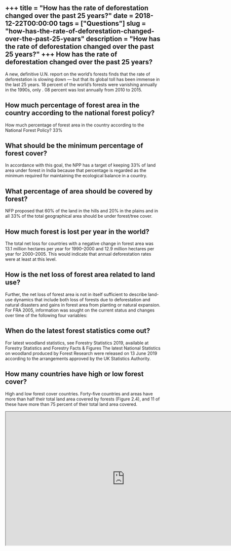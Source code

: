 +++
title = "How has the rate of deforestation changed over the past 25 years?"
date = 2018-12-22T00:00:00
tags = ["Questions"]
slug = "how-has-the-rate-of-deforestation-changed-over-the-past-25-years"
description = "How has the rate of deforestation changed over the past 25 years?"
+++
How has the rate of deforestation changed over the past 25 years?
-----------------------------------------------------------------

A new, definitive U.N. report on the world’s forests finds that the rate of deforestation is slowing down — but that its global toll has been immense in the last 25 years. 18 percent of the world’s forests were vanishing annually in the 1990s, only . 08 percent was lost annually from 2010 to 2015.

How much percentage of forest area in the country according to the national forest policy?
------------------------------------------------------------------------------------------

How much percentage of forest area in the country according to the National Forest Policy? 33%

What should be the minimum percentage of forest cover?
------------------------------------------------------

In accordance with this goal, the NPP has a target of keeping 33% of land area under forest in India because that percentage is regarded as the minimum required for maintaining the ecological balance in a country.

What percentage of area should be covered by forest?
----------------------------------------------------

NFP proposed that 60% of the land in the hills and 20% in the plains and in all 33% of the total geographical area should be under forest/tree cover.

How much forest is lost per year in the world?
----------------------------------------------

The total net loss for countries with a negative change in forest area was 13.1 million hectares per year for 1990–2000 and 12.9 million hectares per year for 2000–2005. This would indicate that annual deforestation rates were at least at this level.

How is the net loss of forest area related to land use?
-------------------------------------------------------

Further, the net loss of forest area is not in itself sufficient to describe land-use dynamics that include both loss of forests due to deforestation and natural disasters and gains in forest area from planting or natural expansion. For FRA 2005, information was sought on the current status and changes over time of the following four variables:

When do the latest forest statistics come out?
----------------------------------------------

For latest woodland statistics, see Forestry Statistics 2019, available at Forestry Statistics and Forestry Facts &amp; Figures The latest National Statistics on woodland produced by Forest Research were released on 13 June 2019 according to the arrangements approved by the UK Statistics Authority.

How many countries have high or low forest cover?
-------------------------------------------------

High and low forest cover countries. Forty-five countries and areas have more than half their total land area covered by forests (Figure 2.4), and 11 of these have more than 75 percent of their total land area covered.

<iframe allow="accelerometer; autoplay; clipboard-write; encrypted-media; gyroscope; picture-in-picture" allowfullscreen="" class="__youtube_prefs__  epyt-is-override  no-lazyload" data-no-lazy="1" data-origheight="433" data-origwidth="770" data-skipgform_ajax_framebjll="" height="433" id="_ytid_23021" loading="lazy" src="https://www.youtube.com/embed/Lv4R78aQb-U?enablejsapi=1&autoplay=0&cc_load_policy=0&cc_lang_pref=&iv_load_policy=1&loop=0&modestbranding=0&rel=1&fs=1&playsinline=0&autohide=2&theme=dark&color=red&controls=1&" title="YouTube player" width="770"></iframe>